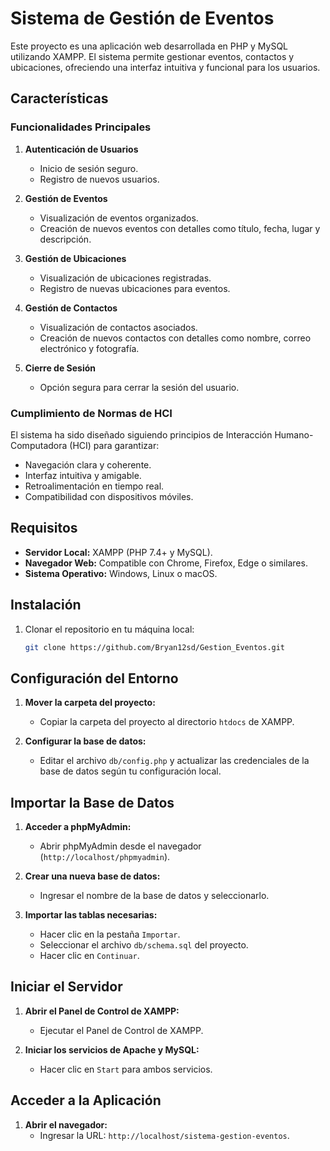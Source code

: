 # Sistema de Gestión de Eventos

Este proyecto es una aplicación web desarrollada en PHP y MySQL utilizando XAMPP. El sistema permite gestionar eventos, contactos y ubicaciones, ofreciendo una interfaz intuitiva y funcional para los usuarios.

## Características

### Funcionalidades Principales

1. **Autenticación de Usuarios**

   - Inicio de sesión seguro.
   - Registro de nuevos usuarios.

2. **Gestión de Eventos**

   - Visualización de eventos organizados.
   - Creación de nuevos eventos con detalles como título, fecha, lugar y descripción.

3. **Gestión de Ubicaciones**

   - Visualización de ubicaciones registradas.
   - Registro de nuevas ubicaciones para eventos.

4. **Gestión de Contactos**

   - Visualización de contactos asociados.
   - Creación de nuevos contactos con detalles como nombre, correo electrónico y fotografía.

5. **Cierre de Sesión**
   - Opción segura para cerrar la sesión del usuario.

### Cumplimiento de Normas de HCI

El sistema ha sido diseñado siguiendo principios de Interacción Humano-Computadora (HCI) para garantizar:

- Navegación clara y coherente.
- Interfaz intuitiva y amigable.
- Retroalimentación en tiempo real.
- Compatibilidad con dispositivos móviles.

## Requisitos

- **Servidor Local:** XAMPP (PHP 7.4+ y MySQL).
- **Navegador Web:** Compatible con Chrome, Firefox, Edge o similares.
- **Sistema Operativo:** Windows, Linux o macOS.

## Instalación

1. Clonar el repositorio en tu máquina local:
   ```bash
   git clone https://github.com/Bryan12sd/Gestion_Eventos.git
   ```

## Configuración del Entorno

1. **Mover la carpeta del proyecto:**

   - Copiar la carpeta del proyecto al directorio `htdocs` de XAMPP.

2. **Configurar la base de datos:**
   - Editar el archivo `db/config.php` y actualizar las credenciales de la base de datos según tu configuración local.

## Importar la Base de Datos

1. **Acceder a phpMyAdmin:**

   - Abrir phpMyAdmin desde el navegador (`http://localhost/phpmyadmin`).

2. **Crear una nueva base de datos:**

   - Ingresar el nombre de la base de datos y seleccionarlo.

3. **Importar las tablas necesarias:**
   - Hacer clic en la pestaña `Importar`.
   - Seleccionar el archivo `db/schema.sql` del proyecto.
   - Hacer clic en `Continuar`.

## Iniciar el Servidor

1. **Abrir el Panel de Control de XAMPP:**

   - Ejecutar el Panel de Control de XAMPP.

2. **Iniciar los servicios de Apache y MySQL:**
   - Hacer clic en `Start` para ambos servicios.

## Acceder a la Aplicación

1. **Abrir el navegador:**
   - Ingresar la URL: `http://localhost/sistema-gestion-eventos`.
